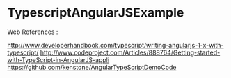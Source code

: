 # TypescriptAngularJSExample

Web References :

http://www.developerhandbook.com/typescript/writing-angularjs-1-x-with-typescript/
http://www.codeproject.com/Articles/888764/Getting-started-with-TypeScript-in-AngularJS-appli
https://github.com/kenstone/AngularTypeScriptDemoCode
